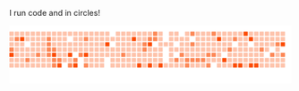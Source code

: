 I run code and in circles!

![strava](https://github.com/ShaneHoughton/strava-heatmap/blob/main/test.svg)
